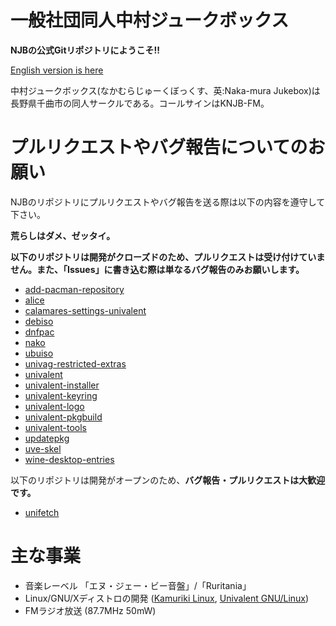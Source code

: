 # 一般社団同人中村ジュークボックス

**NJBの公式Gitリポジトリにようこそ!!**

[English version is here](https://github.com/njb-fm/.github/blob/main/profile/README_ja.md)

中村ジュークボックス(なかむらじゅーくぼっくす、英:Naka-mura Jukebox)は長野県千曲市の同人サークルである。コールサインはKNJB-FM。

# プルリクエストやバグ報告についてのお願い

NJBのリポジトリにプルリクエストやバグ報告を送る際は以下の内容を遵守して下さい。

**荒らしはダメ、ゼッタイ。**

**以下のリポジトリは開発がクローズドのため、プルリクエストは受け付けていません。また、「Issues」に書き込む際は単なるバグ報告のみお願いします。**
* [add-pacman-repository](https://github.com/njb-fm/add-pacman-repository)
* [alice](https://github.com/njb-fm/alice)
* [calamares-settings-univalent](https://github.com/njb-fm/calamares-settings-univalent)
* [debiso](https://github.com/njb-fm/debiso)
* [dnfpac](https://github.com/njb-fm/dnfpac)
* [nako](https://github.com/njb-fm/nako)
* [ubuiso](https://github.com/njb-fm/ubuiso)
* [univag-restricted-extras](https://github.com/njb-fm/univag-restricted-extras)
* [univalent](https://github.com/njb-fm/univalent)
* [univalent-installer](https://github.com/njb-fm/univalent-installer)
* [univalent-keyring](https://github.com/njb-fm/univalent-keyring)
* [univalent-logo](https://github.com/njb-fm/univalent-logo)
* [univalent-pkgbuild](https://github.com/njb-fm/univalent-pkgbuild)
* [univalent-tools](https://github.com/njb-fm/univalent-tools)
* [updatepkg](https://github.com/njb-fm/updatepkg)
* [uve-skel](https://github.com/njb-fm/uve-skel)
* [wine-desktop-entries](https://github.com/njb-fm/wine-desktop-entries)

以下のリポジトリは開発がオープンのため、**バグ報告・プルリクエストは大歓迎です。**
* [unifetch](https://github.com/njb-fm/unifetch)

# 主な事業
* 音楽レーベル 「エヌ・ジェー・ビー音盤」/「Ruritania」
* Linux/GNU/Xディストロの開発 ([Kamuriki Linux](https://github.com/njb-fm/kamuriki), [Univalent GNU/Linux](https://github.com/njb-fm/univalent))
* FMラジオ放送 (87.7MHz 50mW)
